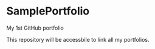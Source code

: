 # SamplePortfolio
My 1st GitHub portfolio

This repository will be accessbile to link all my portfolios.
